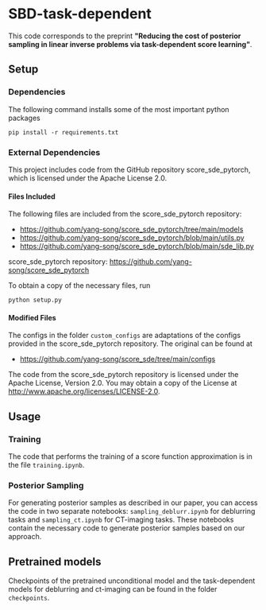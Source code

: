 # SBD-task-dependent
This code corresponds to the preprint **"Reducing the cost of posterior sampling in linear
inverse problems via task-dependent score learning"**.
## Setup

### Dependencies
The following command installs some of the most important python packages

`pip install -r requirements.txt`

### External Dependencies

This project includes code from the GitHub repository score_sde_pytorch, which is licensed under the Apache License 2.0.

#### Files Included

The following files are included from the score_sde_pytorch repository:

- https://github.com/yang-song/score_sde_pytorch/tree/main/models
- https://github.com/yang-song/score_sde_pytorch/blob/main/utils.py
- https://github.com/yang-song/score_sde_pytorch/blob/main/sde_lib.py

score_sde_pytorch repository: https://github.com/yang-song/score_sde_pytorch

To obtain a copy of the necessary files, run

`python setup.py`

#### Modified Files
The configs in the folder `custom_configs` are adaptations of the configs provided in the score_sde_pytorch repository. The original can be found at

- https://github.com/yang-song/score_sde/tree/main/configs


The code from the score_sde_pytorch repository is licensed under the Apache License, Version 2.0. You may obtain a copy of the License at http://www.apache.org/licenses/LICENSE-2.0. 

## Usage

### Training
The code that performs the training of a score function approximation is in the file `training.ipynb`.


### Posterior Sampling
For generating posterior samples as described in our paper, you can access the code in two separate notebooks: `sampling_deblurr.ipynb` for deblurring tasks and `sampling_ct.ipynb` for CT-imaging tasks. These notebooks contain the necessary code to generate posterior samples based on our approach.

## Pretrained models
Checkpoints of the pretrained unconditional model and the task-dependent models for deblurring and ct-imaging can be found in the folder `checkpoints`.
